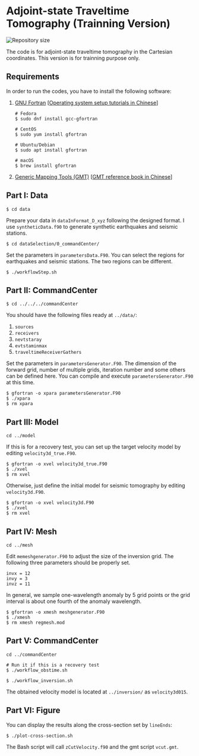 # Adjoint-state Traveltime Tomography (Trainning Version)

![Repository size](https://img.shields.io/github/repo-size/MIGG-NTU/ATT_Training)

The code is for adjoint-state traveltime tomography in the Cartesian coordinates.
This version is for trainning purpose only.

## Requirements

In order to run the codes, you have to install the following software:

1.  [GNU Fortran](https://gcc.gnu.org/fortran/) [[Operating system setup tutorials in Chinese](https://seismo-learn.org/seismology101/computer/setup/)]

    ```
    # Fedora
    $ sudo dnf install gcc-gfortran
    
    # CentOS
    $ sudo yum install gfortran
    
    # Ubuntu/Debian
    $ sudo apt install gfortran
    
    # macOS
    $ brew install gfortran
    ```

2.  [Generic Mapping Tools (GMT)](https://www.generic-mapping-tools.org/) [[GMT reference book in Chinese](https://docs.gmt-china.org/latest/install/)]

## Part I: Data

```
$ cd data
```

Prepare your data in `dataInFormat_D_xyz` following the designed format.
I use `syntheticData.f90` to generate synthetic earthquakes and seismic stations.


```
$ cd dataSelection/0_commandCenter/
```

Set the parameters in `parametersData.F90`.
You can select the regions for earthquakes and seismic stations.
The two regions can be different.

```
$ ./workflowStep.sh
```

## Part II: CommandCenter

```
$ cd ../../../commandCenter
```

You should have the following files ready at `../data/`:
1. `sources`
2. `receivers`
3. `nevtstaray`
4. `evtstaminmax`
5. `traveltimeReceiverGathers`

Set the parameters in `parametersGenerator.F90`. The dimension of the forward grid,
number of multiple grids, iteration number and some others can be defined here.
You can compile and execute `parametersGenerator.F90` at this time.

```
$ gfortran -o xpara parametersGenerator.F90
$ ./xpara
$ rm xpara
```

## Part III: Model

```
cd ../model
```

If this is for a recovery test, you can set up the target velocity model by editing `velocity3d_true.F90`.

```
$ gfortran -o xvel velocity3d_true.F90
$ ./xvel
$ rm xvel
```

Otherwise, just define the initial model for seismic tomography by editing `velocity3d.F90`.
```
$ gfortran -o xvel velocity3d.F90
$ ./xvel
$ rm xvel
```

## Part IV: Mesh

```
cd ../mesh
```

Edit `memeshgenerator.F90` to adjust the size of the inversion grid.
The following three parameters should be properly set.

```Fortran
invx = 12
invy = 3
invz = 11
```

In general, we sample one-wavelength anomaly by 5 grid points or the grid interval
is about one fourth of the anomaly wavelength.

```
$ gfortran -o xmesh meshgenerator.F90
$ ./xmesh
$ rm xmesh regmesh.mod
```

## Part V: CommandCenter

```
cd ../commandCenter

# Run it if this is a recovery test
$ ./workflow_obstime.sh

$ ./workflow_inversion.sh
```

The obtained velocity model is located at `../inversion/` as `velocity3d015`.

## Part VI: Figure

You can display the results along the cross-section set by `lineEnds`:

```
$ ./plot-cross-section.sh
```

The Bash script will call `zCutVelocity.f90` and the gmt script `vcut.gmt`.
